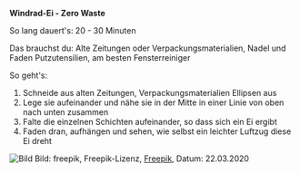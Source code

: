 **Windrad-Ei - Zero Waste**

So lang dauert's: 20 - 30 Minuten

Das brauchst du: Alte Zeitungen oder Verpackungsmaterialien, Nadel und Faden
Putzutensilien, am besten Fensterreiniger

So geht's: 
1. Schneide aus alten Zeitungen, Verpackungsmaterialien Ellipsen aus
2. Lege sie aufeinander und nähe sie in der Mitte in einer Linie von oben nach unten zusammen
3. Falte die einzelnen Schichten aufeinander, so dass sich ein Ei ergibt
4. Faden dran, aufhängen und sehen, wie selbst ein leichter Luftzug diese Ei dreht

![Bild](https://image.freepik.com/fotos-kostenlos/windrad-mit-den-regenbogenfarben_23-2148147709.jpg)
Bild: freepik, Freepik-Lizenz, [Freepik](https://de.freepik.com/fotos-kostenlos/windrad-mit-den-regenbogenfarben_4868255.htm#page=1&query=windrad&position=11), Datum: 22.03.2020
